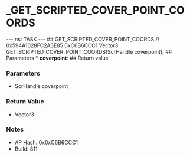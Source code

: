 # _GET_SCRIPTED_COVER_POINT_COORDS

--- ns: TASK --- ## GET_SCRIPTED_COVER_POINT_COORDS  // 0x594A1028FC2A3E85 0xC6B6CCC1 Vector3 GET_SCRIPTED_COVER_POINT_COORDS(ScrHandle coverpoint);   ## Parameters * **coverpoint**:  ## Return value

### Parameters
* ScrHandle coverpoint

### Return Value
* Vector3

### Notes
* AP Hash: 0x0xC6B6CCC1
* Build: 811

